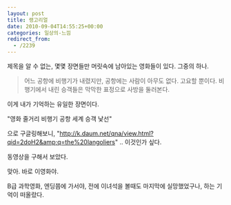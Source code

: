 ```yaml
---
layout: post
title: 랭고리얼
date: 2010-09-04T14:55:25+00:00
categories: 일상의-느낌
redirect_from:
  - /2239
---
```


제목을 알 수 없는, 몇몇 장면들만 머릿속에 남아있는 영화들이 있다. 그중의 하나.

> 어느 공항에 비행기가 내렸지만, 공항에는 사람이 아무도 없다. 고요할 뿐이다. 비행기에서 내린 승객들은 막막한 표정으로 사방을 둘러본다.

이게 내가 기억하는 유일한 장면이다.

"영화 줄거리 비행기 공항 세계 승객 낯선"

으로 구글링해보니, "http://k.daum.net/qna/view.html?qid=2doH2&amp;q=the%20langoliers" .. 이것인가 싶다.

동영상을 구해서 보았다.

맞아. 바로 이영화야.

B급 과학영화, 엔딩쯤에 가서야, 전에 이녀석을 볼때도 마지막에 실망했었구나, 하는 기억이 떠올랐다.


<div id=comments>
</div>
